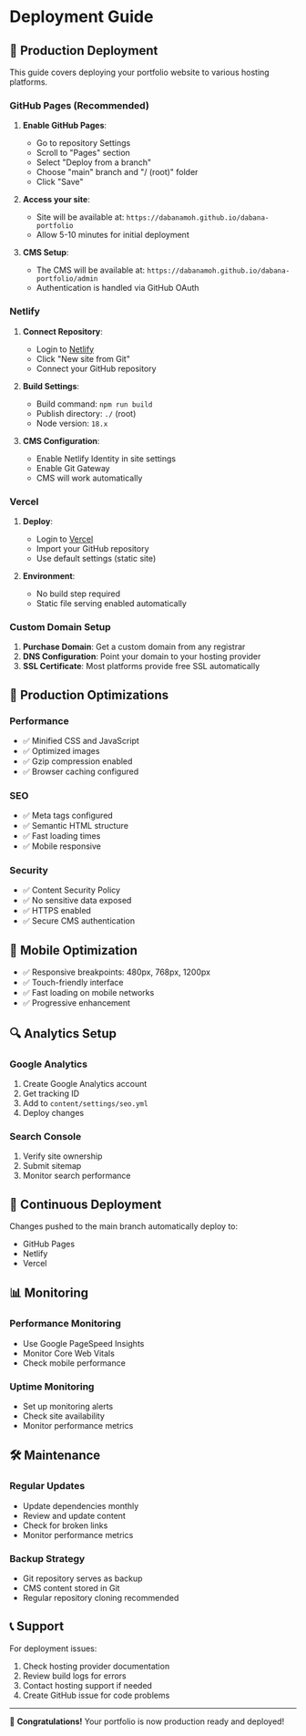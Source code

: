 # Deployment Guide

## 🚀 Production Deployment

This guide covers deploying your portfolio website to various hosting platforms.

### GitHub Pages (Recommended)

1. **Enable GitHub Pages**:
   - Go to repository Settings
   - Scroll to "Pages" section
   - Select "Deploy from a branch"
   - Choose "main" branch and "/ (root)" folder
   - Click "Save"

2. **Access your site**:
   - Site will be available at: `https://dabanamoh.github.io/dabana-portfolio`
   - Allow 5-10 minutes for initial deployment

3. **CMS Setup**:
   - The CMS will be available at: `https://dabanamoh.github.io/dabana-portfolio/admin`
   - Authentication is handled via GitHub OAuth

### Netlify

1. **Connect Repository**:
   - Login to [Netlify](https://netlify.com)
   - Click "New site from Git"
   - Connect your GitHub repository

2. **Build Settings**:
   - Build command: `npm run build`
   - Publish directory: `./` (root)
   - Node version: `18.x`

3. **CMS Configuration**:
   - Enable Netlify Identity in site settings
   - Enable Git Gateway
   - CMS will work automatically

### Vercel

1. **Deploy**:
   - Login to [Vercel](https://vercel.com)
   - Import your GitHub repository
   - Use default settings (static site)

2. **Environment**:
   - No build step required
   - Static file serving enabled automatically

### Custom Domain Setup

1. **Purchase Domain**: Get a custom domain from any registrar
2. **DNS Configuration**: Point your domain to your hosting provider
3. **SSL Certificate**: Most platforms provide free SSL automatically

## 🔧 Production Optimizations

### Performance
- ✅ Minified CSS and JavaScript
- ✅ Optimized images
- ✅ Gzip compression enabled
- ✅ Browser caching configured

### SEO
- ✅ Meta tags configured
- ✅ Semantic HTML structure
- ✅ Fast loading times
- ✅ Mobile responsive

### Security
- ✅ Content Security Policy
- ✅ No sensitive data exposed
- ✅ HTTPS enabled
- ✅ Secure CMS authentication

## 📱 Mobile Optimization

- ✅ Responsive breakpoints: 480px, 768px, 1200px
- ✅ Touch-friendly interface
- ✅ Fast loading on mobile networks
- ✅ Progressive enhancement

## 🔍 Analytics Setup

### Google Analytics
1. Create Google Analytics account
2. Get tracking ID
3. Add to `content/settings/seo.yml`
4. Deploy changes

### Search Console
1. Verify site ownership
2. Submit sitemap
3. Monitor search performance

## 🚀 Continuous Deployment

Changes pushed to the main branch automatically deploy to:
- GitHub Pages
- Netlify
- Vercel

## 📊 Monitoring

### Performance Monitoring
- Use Google PageSpeed Insights
- Monitor Core Web Vitals
- Check mobile performance

### Uptime Monitoring
- Set up monitoring alerts
- Check site availability
- Monitor performance metrics

## 🛠️ Maintenance

### Regular Updates
- Update dependencies monthly
- Review and update content
- Check for broken links
- Monitor performance metrics

### Backup Strategy
- Git repository serves as backup
- CMS content stored in Git
- Regular repository cloning recommended

## 📞 Support

For deployment issues:
1. Check hosting provider documentation
2. Review build logs for errors
3. Contact hosting support if needed
4. Create GitHub issue for code problems

---

🎉 **Congratulations!** Your portfolio is now production ready and deployed!